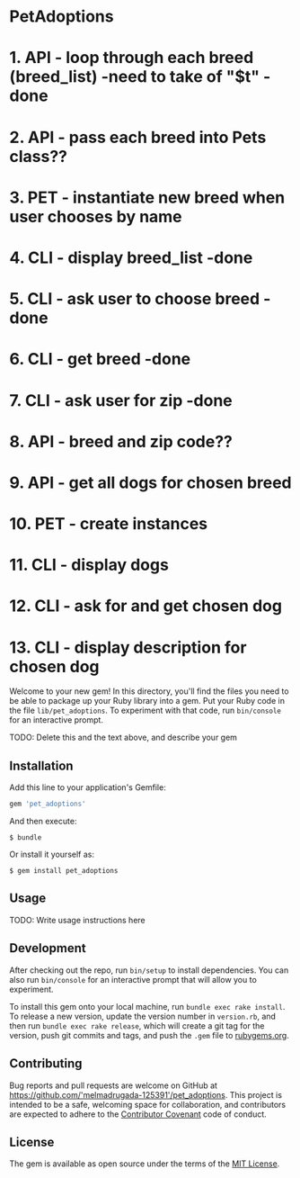 # PetAdoptions
# 1. API - loop through each breed (breed_list) -need to take of "$t" -done
# 2. API - pass each breed into Pets class??
# 3. PET - instantiate new breed when user chooses by name
# 4. CLI - display breed_list -done
# 5. CLI - ask user to choose breed -done
# 6. CLI - get breed -done
# 7. CLI - ask user for zip -done
# 8. API - breed and zip code??
# 9. API - get all dogs for chosen breed
# 10. PET - create instances
# 11. CLI - display dogs
# 12. CLI - ask for and get chosen dog
# 13. CLI - display description for chosen dog

Welcome to your new gem! In this directory, you'll find the files you need to be able to package up your Ruby library into a gem. Put your Ruby code in the file `lib/pet_adoptions`. To experiment with that code, run `bin/console` for an interactive prompt.

TODO: Delete this and the text above, and describe your gem

## Installation

Add this line to your application's Gemfile:

```ruby
gem 'pet_adoptions'
```

And then execute:

    $ bundle

Or install it yourself as:

    $ gem install pet_adoptions

## Usage

TODO: Write usage instructions here

## Development

After checking out the repo, run `bin/setup` to install dependencies. You can also run `bin/console` for an interactive prompt that will allow you to experiment.

To install this gem onto your local machine, run `bundle exec rake install`. To release a new version, update the version number in `version.rb`, and then run `bundle exec rake release`, which will create a git tag for the version, push git commits and tags, and push the `.gem` file to [rubygems.org](https://rubygems.org).

## Contributing

Bug reports and pull requests are welcome on GitHub at https://github.com/'melmadrugada-125391'/pet_adoptions. This project is intended to be a safe, welcoming space for collaboration, and contributors are expected to adhere to the [Contributor Covenant](http://contributor-covenant.org) code of conduct.


## License

The gem is available as open source under the terms of the [MIT License](http://opensource.org/licenses/MIT).
